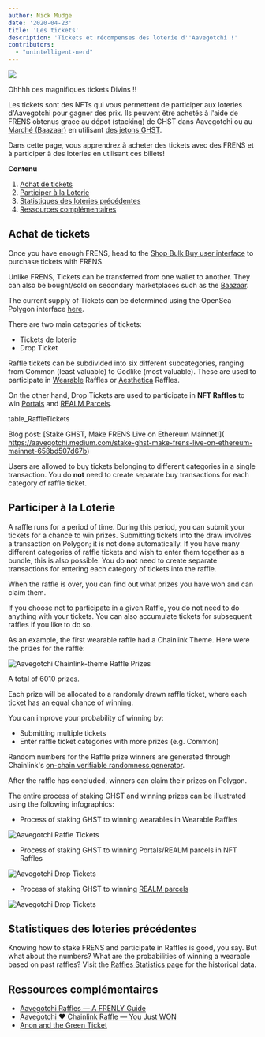```yaml
---
author: Nick Mudge
date: '2020-04-23'
title: 'Les tickets'
description: 'Tickets et récompenses des loterie d''Aavegotchi !'
contributors:
  - "unintelligent-nerd"
---
```


<div class="headerImageContainer">
<img class="headerImage" src="/tickets/ticket-godlike.svg">
<p class="headerImageText">Ohhhh ces magnifiques tickets Divins !!</p>
</div>

Les tickets sont des NFTs qui vous permettent de participer aux loteries d'Aavegotchi pour gagner des prix. Ils peuvent être achetés à l'aide de FRENS obtenus grace au dépot (stacking) de GHST dans Aavegotchi ou au [Marché (Baazaar)](/baazaar) en utilisant [des jetons GHST](/ghst).

Dans cette page, vous apprendrez à acheter des tickets avec des FRENS et à participer à des loteries en utilisant ces billets!

<div class="contentsBox">

**Contenu**

<ol>
<li><a href=#purchasing-tickets>Achat de tickets</a></li>
<li><a href=#entering-raffles>Participer à la Loterie</a></li>
<li><a href=#past-raffles-statistics>Statistiques des loteries précédentes</a></li>
<li><a href=#more-resources>Ressources complémentaires </a></li>
</ol>

</div>

## Achat de tickets

Once you have enough FRENS, head to the [Shop Bulk Buy user interface](https://aavegotchi.com/tickets) to purchase tickets with FRENS.

Unlike FRENS, Tickets can be transferred from one wallet to another. They can also be bought/sold on secondary marketplaces such as the [Baazaar](/baazaar).

The current supply of Tickets can be determined using the OpenSea Polygon interface [here](https://opensea.io/collection/aavegotchi-raffle-tickets-polygon).

There are two main categories of tickets:

* Tickets de loterie
* Drop Ticket

Raffle tickets can be subdivided into six different subcategories, ranging from Common (least valuable) to Godlike (most valuable). These are used to participate in [Wearable](/wearables) Raffles or [Aesthetica](/aesthetica) Raffles.

On the other hand, Drop Tickets are used to participate in **NFT Raffles** to win [Portals](/portals) and [REALM Parcels](/metaverse).

table_RaffleTickets

Blog post: \[Stake GHST, Make FRENS Live on Ethereum Mainnet!\]( https://aavegotchi.medium.com/stake-ghst-make-frens-live-on-ethereum-mainnet-658bd507d67b)

Users are allowed to buy tickets belonging to different categories in a single transaction. You do **not** need to create separate buy transactions for each category of raffle ticket.

## Participer à la Loterie

A raffle runs for a period of time. During this period, you can submit your tickets for a chance to win prizes. Submitting tickets into the draw involves a transaction on Polygon; it is not done automatically. If you have many different categories of raffle tickets and wish to enter them together as a bundle, this is also possible. You do **not** need to create separate transactions for entering each category of tickets into the raffle.

When the raffle is over, you can find out what prizes you have won and can claim them.

If you choose not to participate in a given Raffle, you do not need to do anything with your tickets. You can also accumulate tickets for subsequent raffles if you like to do so.

As an example, the first wearable raffle had a Chainlink Theme. Here were the prizes for the raffle:

<img class = "bodyImage" src = "/tickets/link-raffle-prizes.png" alt = "Aavegotchi Chainlink-theme Raffle Prizes" />

A total of 6010 prizes.

Each prize will be allocated to a randomly drawn raffle ticket, where each ticket has an equal chance of winning.

You can improve your probability of winning by:
* Submitting multiple tickets
* Enter raffle ticket categories with more prizes (e.g. Common)

Random numbers for the Raffle prize winners are generated through Chainlink's [on-chain verifiable randomness generator](https://blog.chain.link/verifiable-random-functions-vrf-random-number-generation-rng-feature/).

After the raffle has concluded, winners can claim their prizes on Polygon.

The entire process of staking GHST and winning prizes can be illustrated using the following infographics:

* Process of staking GHST to winning wearables in Wearable Raffles

<img class = "bodyImage" src = "/tickets/raffle-tickets-infographic.png" alt = "Aavegotchi Raffle Tickets" />

* Process of staking GHST to winning Portals/REALM parcels in NFT Raffles

<img class = "bodyImage" src = "/tickets/drop-tickets-infographic.png" alt = "Aavegotchi Drop Tickets" />

* Process of staking GHST to winning [REALM parcels](/metaverse#realm-parcel-sizes)

<img class="bodyImage" src="/tickets/drop_ticket_post.png" alt="Aavegotchi Drop Tickets" />

## Statistiques des loteries précédentes
Knowing how to stake FRENS and participate in Raffles is good, you say. But what about the numbers? What are the probabilities of winning a wearable based on past raffles? Visit the [Raffles Statistics page](/raffles-stats) for the historical data.

## Ressources complémentaires

- [Aavegotchi Raffles — A FRENLY Guide](https://aavegotchi.medium.com/aavegotchi-raffles-a-frenly-guide-66f624c9bc60)
- [Aavegotchi ❤ Chainlink Raffle — You Just WON](https://aavegotchi.medium.com/aavegotchi-chainlink-raffle-you-just-won-af87712f1018)
- [Anon and the Green Ticket](https://aavegotchi.medium.com/anon-and-the-green-ticket-5776969b3a69)
